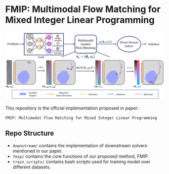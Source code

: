 # FMIP: Multimodal Flow Matching for Mixed Integer Linear Programming
![Employ Multimodal Guided Flow Matching to generate estimated solution distribution of MILP](fmip_asset/frame.png)

This repository is the official implementation proposed in paper: 


    FMIP: Multimodal Flow Matching for Mixed Integer Linear Programming

## Repo Structure
- `downstream/` contains the implementation of downstream solvers mentioned in our paper.
- `fmip/` contains the core functions of our proposed method, FMIP.
- `train_scripts/` contains bash scripts used for training model over different datasets.
